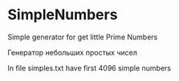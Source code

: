 # SimpleNumbers
Simple generator for get little Prime Numbers

Генератор небольших простых чисел


In file simples.txt have first 4096 simple numbers
